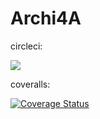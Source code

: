 # Archi4A
circleci:
 
<a href="https://circleci.com/gh/5emeAS/Archi4A"><img src="https://circleci.com/gh/5emeAS/Archi4A.svg?style=svg"></a>

coveralls:

<a href='https://coveralls.io/github/5emeAS/Archi4A'><img src='https://coveralls.io/repos/github/5emeAS/Archi4A/badge.svg' alt='Coverage Status' /></a>
